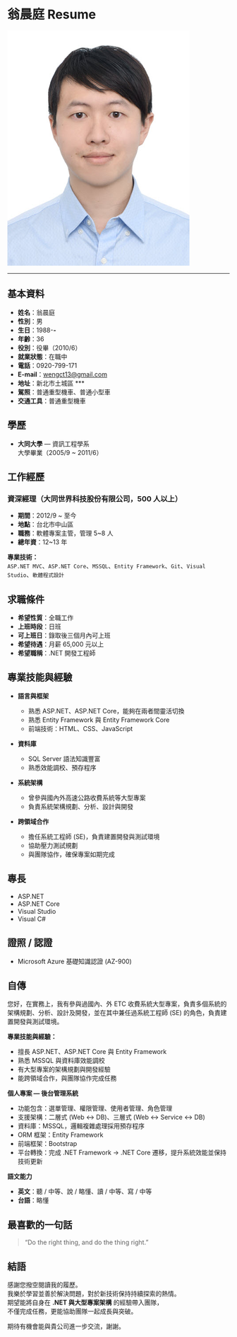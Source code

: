 # 翁晨庭 Resume

![個人照片](photo.jpg)

---

## 基本資料

- **姓名**：翁晨庭  
- **性別**：男  
- **生日**：1988-**-**  
- **年齡**：36  
- **役別**：役畢（2010/6）  
- **就業狀態**：在職中  
- **電話**：0920-799-171  
- **E-mail**：wengct13@gmail.com  
- **地址**：新北市土城區 ***  
- **駕照**：普通重型機車、普通小型車  
- **交通工具**：普通重型機車  


## 學歷

- **大同大學** — 資訊工程學系  
  大學畢業（2005/9 ~ 2011/6）  


## 工作經歷

### 資深經理（大同世界科技股份有限公司，500 人以上）
- **期間**：2012/9 ~ 至今  
- **地點**：台北市中山區  
- **職務**：軟體專案主管，管理 5~8 人  
- **總年資**：12~13 年  

**專業技術：**  
`ASP.NET MVC`、`ASP.NET Core`、`MSSQL`、`Entity Framework`、`Git`、`Visual Studio`、`軟體程式設計`


## 求職條件

- **希望性質**：全職工作  
- **上班時段**：日班  
- **可上班日**：錄取後三個月內可上班  
- **希望待遇**：月薪 65,000 元以上  
- **希望職稱**：.NET 開發工程師  


## 專業技能與經驗

- **語言與框架**  
  - 熟悉 ASP.NET、ASP.NET Core，能夠在兩者間靈活切換  
  - 熟悉 Entity Framework 與 Entity Framework Core  
  - 前端技術：HTML、CSS、JavaScript  

- **資料庫**  
  - SQL Server 語法知識豐富  
  - 熟悉效能調校、預存程序  

- **系統架構**  
  - 曾參與國內外高速公路收費系統等大型專案  
  - 負責系統架構規劃、分析、設計與開發  

- **跨領域合作**  
  - 擔任系統工程師 (SE)，負責建置開發與測試環境  
  - 協助壓力測試規劃  
  - 與團隊協作，確保專案如期完成  


## 專長

- ASP.NET  
- ASP.NET Core
- Visual Studio  
- Visual C#  


## 證照 / 認證

- Microsoft Azure 基礎知識認證 (AZ-900)  


## 自傳

您好，在實務上，我有參與過國內、外 ETC 收費系統大型專案，負責多個系統的架構規劃、分析、設計及開發，並在其中兼任過系統工程師 (SE) 的角色，負責建置開發與測試環境。  

**專業技能與經驗：**  
- 擅長 ASP.NET、ASP.NET Core 與 Entity Framework  
- 熟悉 MSSQL 與資料庫效能調校  
- 有大型專案的架構規劃與開發經驗  
- 能跨領域合作，與團隊協作完成任務  
 
**個人專案 — 後台管理系統**
- 功能包含：選單管理、權限管理、使用者管理、角色管理  
- 支援架構：二層式 (Web <-> DB)、三層式 (Web <-> Service <-> DB)  
- 資料庫：MSSQL，邏輯複雜處理採用預存程序  
- ORM 框架：Entity Framework  
- 前端框架：Bootstrap  
- 平台轉換：完成 .NET Framework → .NET Core 遷移，提升系統效能並保持技術更新  


**語文能力**

- **英文**：聽 / 中等、說 / 略懂、讀 / 中等、寫 / 中等  
- **台語**：略懂

## 最喜歡的一句話

> “Do the right thing, and do the thing right.”

## 結語

感謝您撥空閱讀我的履歷。  
我樂於學習並善於解決問題，對於新技術保持持續探索的熱情。  
期望能將自身在 **.NET 與大型專案架構** 的經驗帶入團隊，  
不僅完成任務，更能協助團隊一起成長與突破。  

期待有機會能與貴公司進一步交流，謝謝。
